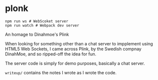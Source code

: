# plonk

    npm run ws # WebScoket server
    npm run watch # Webpack dev server

An homage to Dinahmoe's Plink

When looking for something other than a chat server to impplement using HTML5 Web Sockets,
I came across Plink, by the Swedish compnay DinahMoe, and so ripped-off the idea for fun.

The server code is simply for demo purposes, basically a chat server.

`writeup/` contains the notes I wrote as I wrote the code.

